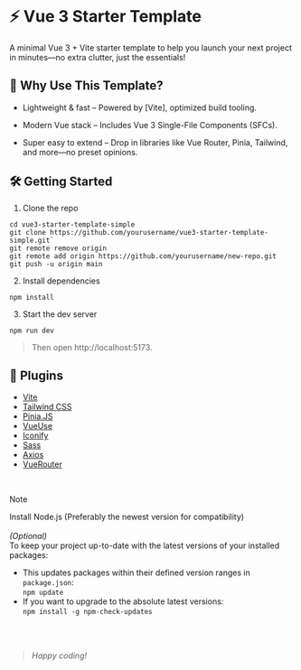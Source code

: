 # ⚡ Vue 3 Starter Template
A minimal Vue 3 + Vite starter template to help you launch your next project in minutes—no extra clutter, just the essentials!

## 🚀 Why Use This Template?
+ Lightweight & fast – Powered by [Vite], optimized build tooling.

- Modern Vue stack – Includes Vue 3 Single-File Components (SFCs).

- Super easy to extend – Drop in libraries like Vue Router, Pinia, Tailwind, and more—no preset opinions.

## 🛠️ Getting Started
1. Clone the repo<br>
```
cd vue3-starter-template-simple
git clone https://github.com/yourusername/vue3-starter-template-simple.git`
git remote remove origin
git remote add origin https://github.com/yourusername/new-repo.git
git push -u origin main
```
2. Install dependencies
```
npm install
```
3. Start the dev server
```
npm run dev
```
> Then open http://localhost:5173.

## 🔧 Plugins
- [Vite](https://vitejs.dev/)
- [Tailwind CSS](https://tailwindcss.com/)
- [Pinia.JS](https://pinia.vuejs.org/)
- [VueUse](https://vueuse.org/)
- [Iconify](https://iconify.design/)
- [Sass](https://sass-lang.com/)
- [Axios](https://axios-http.com/)
- [VueRouter](https://router.vuejs.org/)
<br/>

> [!NOTE]
> Install Node.js (Preferably the newest version for compatibility)<br/><br/>
> _(Optional)_<br/>
> To keep your project up-to-date with the latest versions of your installed packages:<br/>
> - This updates packages within their defined version ranges in `package.json`:<br/>
> `npm update`
> - If you want to upgrade to the absolute latest versions:<br/>
> `npm install -g npm-check-updates`

<br/><br/>
> *Happy coding!*

